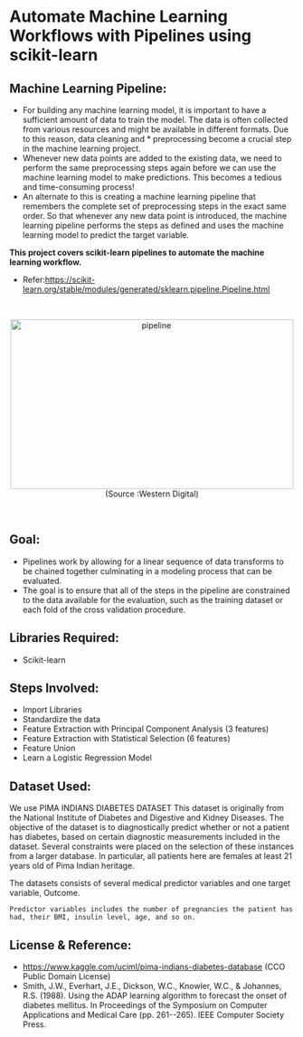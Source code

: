 # Automate Machine Learning Workflows with Pipelines using scikit-learn
## Machine Learning Pipeline:
* For building any machine learning model, it is important to have a sufficient amount of data to train the model. The data is often collected from various resources and might be available in different formats. Due to this reason, data cleaning and * preprocessing become a crucial step in the machine learning project.
* Whenever new data points are added to the existing data, we need to perform the same preprocessing steps again before we can use the machine learning model to make predictions. This becomes a tedious and time-consuming process!
* An alternate to this is creating a machine learning pipeline that remembers the complete set of preprocessing steps in the exact same order. So that whenever any new data point is introduced, the machine learning pipeline performs the steps as defined and uses the machine learning model to predict the target variable.

**This project covers scikit-learn pipelines to automate the machine learning workflow.**

* Refer:https://scikit-learn.org/stable/modules/generated/sklearn.pipeline.Pipeline.html

<br>
<p align="center">
<img src="https://2s7gjr373w3x22jf92z99mgm5w-wpengine.netdna-ssl.com/wp-content/uploads/2018/09/WD_3.png" alt="pipeline" width="500" height="300">  
(Source :Western Digital)
</p>
<br>

## Goal:
* Pipelines work by allowing for a linear sequence of data transforms to be chained together culminating in a modeling process that can be evaluated.
* The goal is to ensure that all of the steps in the pipeline are constrained to the data available for the evaluation, such as the training dataset or each fold of the cross validation procedure.

## Libraries Required:
- Scikit-learn

## Steps Involved:
* Import Libraries
* Standardize the data
* Feature Extraction with Principal Component Analysis (3 features)
* Feature Extraction with Statistical Selection (6 features)
* Feature Union
* Learn a Logistic Regression Model

## Dataset Used:
We use PIMA INDIANS DIABETES DATASET
This dataset is originally from the National Institute of Diabetes and Digestive and Kidney Diseases. The objective of the dataset is to diagnostically predict whether or not a patient has diabetes, based on certain diagnostic measurements included in the dataset. Several constraints were placed on the selection of these instances from a larger database. In particular, all patients here are females at least 21 years old of Pima Indian heritage.

The datasets consists of several medical predictor variables and one target variable, Outcome. 
 ```
Predictor variables includes the number of pregnancies the patient has had, their BMI, insulin level, age, and so on.
```

## License & Reference:
* https://www.kaggle.com/uciml/pima-indians-diabetes-database (CCO Public Domain License)
* Smith, J.W., Everhart, J.E., Dickson, W.C., Knowler, W.C., & Johannes, R.S. (1988). Using the ADAP learning algorithm to forecast the onset of diabetes mellitus. In Proceedings of the Symposium on Computer Applications and Medical Care (pp. 261--265). IEEE Computer Society Press.
